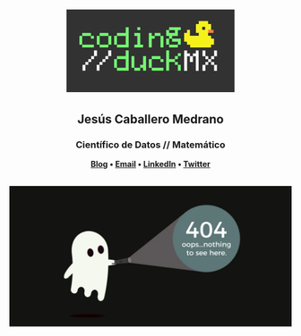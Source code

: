 
<h1 align="center">
<img
	width="300"
	alt="coding duck MX"
	src="https://raw.githubusercontent.com/CodingDuckmx/hello-world/master/codingduckMX_logo.jpeg?sanitize=true">
</h1>

<h2 align="center">
	Jesús Caballero Medrano
</h2>

<h3 align="center">
	Científico de Datos // Matemático
</h3>

<p align="center">
	<strong>
    <a href="https://medium.com/@CodingDuckMx">Blog</a>
    •
    <a href = "mailto: jcm@ciencias.unam.mx">Email</a>
		•
		<a href="https://www.linkedin.com/in/jesus-caballero-medrano/">LinkedIn</a>
		•
		<a href="https://twitter.com/CodingDuckmx">Twitter</a>
	</strong>
</p>

<br>
    
<div class="imgbox">
    <img class="center-fit" src='https://raw.githubusercontent.com/CodingDuckmx/CodingDuckmx.github.io/main/404-error-page-examples-best.webp?sanitize=true'>
</div>
</body>
</html>
